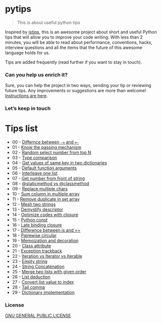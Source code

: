 # pytips
> This is about useful python tips

Inspired by [jstips](https://github.com/loverajoel/jstips), this is an awesome project about short and useful Python tips that 
will allow you to improve your code writing. With less than 2 minutes, you will be able to read about performance, conventions, hacks, 
interview questions and all the items that the future of this awesome language holds for us.

Tips are added frequently (read further if you want to stay in touch). 

### Can you help us enrich it?
Sure, you can help the project in two ways, sending your tip or reviewing future tips.
Any improvements or suggestions are more than welcome!
[Instructions are here](https://github.com/richzw/pytips/blob/master/CONTRIBUTING.md).

### Let’s keep in touch

# Tips list

- 00 - [Differnce between `-=` and `=-`](https://github.com/richzw/pytips/blob/master/posts/2016-04-12-difference-between-%60-=%60-and-%60=-%60.md)
- 01 - [Know the passing mechanism](https://github.com/richzw/pytips/blob/master/posts/2016-04-13-know-the-passing-mechanism.md)
- 02 - [Random select number from top N](https://github.com/richzw/pytips/blob/master/posts/2016-04-14-random-select-number-from-top-n.md)
- 03 - [Type comparison](https://github.com/richzw/pytips/blob/master/posts/2016-04-15-type-comparison.md)
- 04 - [Get values of same key in two dictionaries](https://github.com/richzw/pytips/blob/master/posts/2016-04-16-get-values-of-same-key-in-two-dictioinaries.md)
- 05 - [Default function arguments](https://github.com/richzw/pytips/blob/master/posts/2016-04-17-default-function-arguments.md)
- 06 - [Interleave one list](https://github.com/richzw/pytips/blob/master/posts/2016-04-18-interleave-one-list.md)
- 07 - [Get number from front of string](https://github.com/richzw/pytips/blob/master/posts/2016-04-19-get-number-from-front-of-string.md)
- 08 - [@staticmethod vs @classmethod](https://github.com/richzw/pytips/blob/master/posts/2016-04-20-staticmethod-vs-classmethod.md)
- 09 - [Replace multiple chars](https://github.com/richzw/pytips/blob/master/posts/2016-04-21-replace-multiple-chars.md)
- 10 - [Sum column in multiple array](https://github.com/richzw/pytips/blob/master/posts/2016-04-22-sum-column-in-multiple-array.md)
- 11 - [Remove duplicate in set array](https://github.com/richzw/pytips/blob/master/posts/2016-04-23-remove-duplicate-in-set-array.md)
- 12 - [Mesh two strings](https://github.com/richzw/pytips/blob/master/posts/2016-04-24-mesh-two-strings.md)
- 13 - [Demystify descriptor](https://github.com/richzw/pytips/blob/master/posts/2016-04-25-demystify-descriptor.md)
- 14 - [Optimize codes with closure](https://github.com/richzw/pytips/blob/master/posts/2016-04-26-optimize-codes-with-closure.md)
- 15 - [Python const](https://github.com/richzw/pytips/blob/master/posts/2016-04-27-python-const.md)
- 16 - [Late binding closure](https://github.com/richzw/pytips/blob/master/posts/2016-04-28-late-binding-closure.md)
- 17 - [Difference between is and ==](https://github.com/richzw/pytips/blob/master/posts/2016-04-29-difference-between-%60is%60-and-%60%3D%3D%60.md)
- 18 - [Pairewise circular](https://github.com/richzw/pytips/blob/master/posts/2016-04-30-pairewise-circular.md)
- 19 - [Memoization and decoration](https://github.com/richzw/pytips/blob/master/posts/2016-05-04-memoization-and-decoration.md)
- 20 - [Class attribute](https://github.com/richzw/pytips/blob/master/posts/2016-05-05-class-attribute.md)
- 21 - [Exception trackback](https://github.com/richzw/pytips/blob/master/posts/2016-05-06-exception-traceback.md)
- 22 - [Iteration vs Iterator vs Iterable](https://github.com/richzw/pytips/blob/master/posts/2016-05-10-iteration-iterator-iterable.md)
- 23 - [Empty string](https://github.com/richzw/pytips/blob/master/posts/2016-05-16-empty-string.md)
- 24 - [String Concatenation](https://github.com/richzw/pytips/blob/master/posts/2016-05-17-string-concatenation.md)
- 25 - [Merge two lists with given order](https://github.com/richzw/pytips/blob/master/posts/2016-05-18-merge-two-lists-with-given-order.md)
- 26 - [List deduction](https://github.com/richzw/pytips/blob/master/posts/2016-05-19-list-deduction.md)
- 27 - [Convert list value to index](https://github.com/richzw/pytips/blob/master/posts/2016-05-20-convert-list-value-to-index.md)
- 28 - [Tail comma](https://github.com/richzw/pytips/blob/master/posts/2016-05-21-tail-comma.md)
- 29 - [Dictionary implementation](https://github.com/richzw/pytips/blob/master/posts/2016-05-23-dictionary-implementation.md)


### License
[GNU GENERAL PUBLIC LICENSE](https://github.com/richzw/pytips/blob/master/LICENSE.md)
